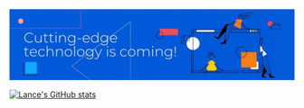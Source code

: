 <img src="https://github.com/EcnalEed/EcnalEed/blob/main/Banner.jpg" alt="Banner">

[![Lance's GitHub stats](https://github-readme-stats.vercel.app/api?username=EcnalEed)](https://github.com/anuraghazra/github-readme-stats)

<!--
**EcnalEed/EcnalEed** is a ✨ _special_ ✨ repository because its `README.md` (this file) appears on your GitHub profile.

Here are some ideas to get you started:

- 🔭 I’m currently working on ...
- 🌱 I’m currently learning ...
- 👯 I’m looking to collaborate on ...
- 🤔 I’m looking for help with ...
- 💬 Ask me about ...
- 📫 How to reach me: ...
- 😄 Pronouns: ...
- ⚡ Fun fact: ...
-->
